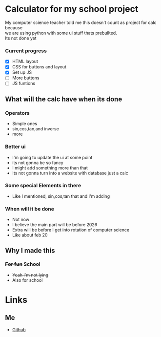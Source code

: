 # Calculator for my school project
My computer science teacher told me this doesn't count as project for calc because <br>we are using python with some ui stuff thats prebuilted.
<br>Its not done yet

### Current progress
  - [x] HTML layout
  - [x] CSS for buttons and layout
  - [x] Set up JS 
  - [ ] More buttons
  - [ ] JS funtions
## What will the calc have when its done

### Operators
  - Simple ones
  - sin,cos,tan,and inverse
  - more
### Better ui
  - I'm going to update the ui at some point
  - its not gonna be so fancy
  - I might add something more than that
  - Its not gonna turn into a website with database just a calc
### Some special Elements in there
  - Like I mentioned, sin,cos,tan that and I'm adding
### When will it be done
  - Not now
  - I believe the main part will be before 2026
  - Extra will be before I get into rotation of computer science
  - Like about feb 20

## Why I made this

### ~~For fun~~ School
  - ~~Yeah I'm not lying~~
  - Also for school

# Links
## Me
  - [Github](https://github.com/CNDormer)

